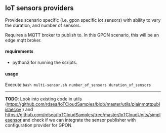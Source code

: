 ## IoT sensors providers

Provides scenario specific (i.e. gpon specific iot sensors) with ability to vary the duration, and number of sensors.

Requires a MQTT broker to publish to. In this GPON scenario, this will be an edge mqtt broker. 
#### requirements
* python3 for running the scripts.

#### usage
Execute `bash multi-sensor.sh number_of_sensors duration_of_sensors`

---
**TODO**:  Look into existing code in utils (https://github.com/rdsea/IoTCloudSamples/blob/master/utils/plainmqttpublisher.py ) and https://github.com/rdsea/IoTCloudSamples/tree/master/IoTCloudUnits/simplesensor and check if we can integrate the sensor publisher with configuration provider for GPON.